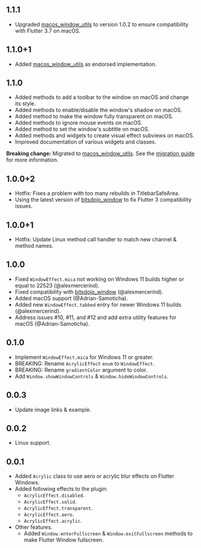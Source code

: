 ## 1.1.1

- Upgraded [macos_window_utils](https://pub.dev/packages/macos_window_utils) to version 1.0.2 to ensure compatibility with Flutter 3.7 on macOS.

## 1.1.0+1

- Added [macos_window_utils](https://pub.dev/packages/macos_window_utils) as endorsed implementation.

## 1.1.0

- Added methods to add a toolbar to the window on macOS and change its style.
- Added methods to enable/disable the window's shadow on macOS.
- Added method to make the window fully transparent on macOS.
- Added methods to ignore mouse events on macOS.
- Added method to set the window's subtitle on macOS.
- Added methods and widgets to create visual effect subviews on macOS.
- Improved documentation of various widgets and classes.

**Breaking change:**
Migrated to [macos_window_utils](https://pub.dev/packages/macos_window_utils). See the [migration guide](https://github.com/alexmercerind/flutter_acrylic/blob/master/MIGRATIONGUIDE.md) for more information.

## 1.0.0+2

- Hotfix: Fixes a problem with too many rebuilds in TitlebarSafeArea.
- Using the latest version of [bitsdojo_window](https://github.com/bitsdojo/bitsdojo_window) to fix Flutter 3 compatibility issues.

## 1.0.0+1

- Hotfix: Update Linux method call handler to match new channel & method names.

## 1.0.0

- Fixed `WindowEffect.mica` not working on Windows 11 builds higher or equal to 22523 (@alexmercerind).
- Fixed compatibility with [bitsdojo_window](https://github.com/bitsdojo/bitsdojo_window) (@alexmercerind).
- Added macOS support (@Adrian-Samoticha).
- Added new `WindowEffect.tabbed` entry for newer Windows 11 builds (@alexmercerind).
- Address issues #10, #11, and #12 and add extra utility features for macOS (@Adrian-Samoticha).

## 0.1.0

- Implement `WindowEffect.mica` for Windows 11 or greater.
- BREAKING: Rename `AcrylicEffect` `enum` to `WindowEffect`.
- BREAKING: Rename `gradientColor` argument to color.
- Add `Window.showWindowControls` & `Window.hideWindowControls`.

## 0.0.3

- Update image links & example.

## 0.0.2

- Linux support.

## 0.0.1

- Added `Acrylic` class to use aero or acrylic blur effects on Flutter Windows.
- Added following effects to the plugin:
  - `AcrylicEffect.disabled`.
  - `AcrylicEffect.solid`.
  - `AcrylicEffect.transparent`.
  - `AcrylicEffect.aero`.
  - `AcrylicEffect.acrylic`.
- Other features.
  - Added `Window.enterFullscreen` & `Window.exitFullscreen` methods to make Flutter Window fullscreen.
